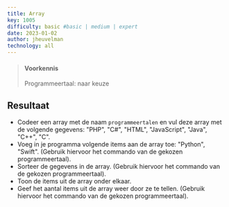 ```yaml
---
title: Array
key: 1005
difficulty: basic #basic | medium | expert
date: 2023-01-02
author: jheuvelman
technology: all
---
```


> #### Voorkennis
> Programmeertaal: naar keuze


## Resultaat

- Codeer een array met de naam `programmeertalen` en vul deze array met
  de volgende gegevens: "PHP", "C#", "HTML", "JavaScript", "Java",
  "C++", "C".
- Voeg in je programma volgende items aan de array toe: "Python",
  "Swift". (Gebruik hiervoor het commando van de gekozen
  programmeertaal).
- Sorteer de gegevens in de array. (Gebruik hiervoor het commando van de
  gekozen programmeertaal).
- Toon de items uit de array onder elkaar.
- Geef het aantal items uit de array weer door ze te tellen. (Gebruik
  hiervoor het commando van de gekozen programmeertaal).

